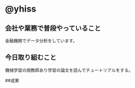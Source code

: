 # @yhiss

## 会社や業務で普段やっていること

金融機関でデータ分析をしています。  

## 今日取り組むこと
機械学習の弱教師あり学習の論文を読んでチュートリアルをする。

##成果
